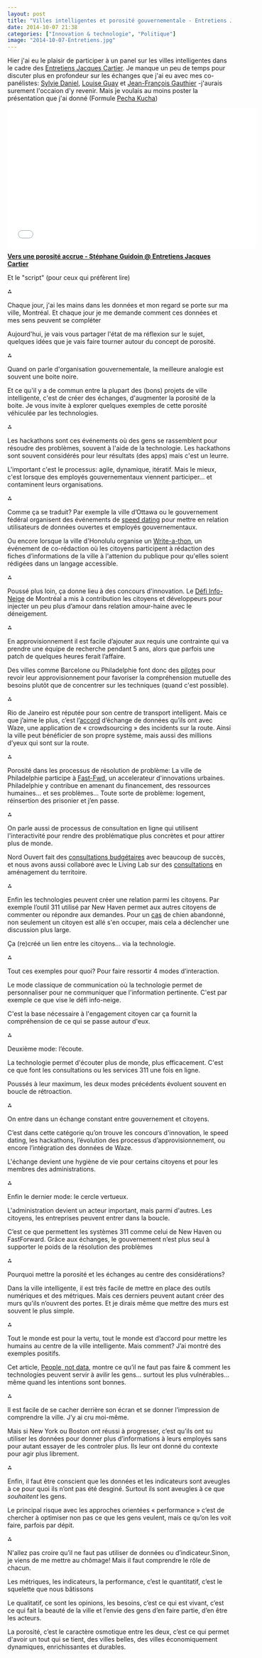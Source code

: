 ```yaml
---
layout: post
title: "Villes intelligentes et porosité gouvernementale - Entretiens Jacques Cartier"
date: 2014-10-07 21:38
categories: ["Innovation & technologie", "Politique"]
image: "2014-10-07-Entretiens.jpg"
---
```


Hier j'ai eu le plaisir de participer à un panel sur les villes intelligentes dans le cadre des [Entretiens Jacques Cartier](http://www.centrejacquescartier.com/les-entretiens/). Je manque un peu de temps pour discuter plus en profondeur sur les échanges que j'ai eu avec mes co-panélistes: [Sylvie Daniel](https://www.itis.ulaval.ca/cms/site/itis/page80571.html), [Louise Guay](https://twitter.com/louiseguay) et [Jean-François Gauthier](http://ca.linkedin.com/in/jeanfrancoisgauthier) -j'aurais surement l'occaion d'y revenir. Mais je voulais au moins poster la présentation que j'ai donné (Formule [Pecha Kucha](http://en.wikipedia.org/wiki/PechaKucha))

<div style="margin:0 auto 10px auto; width:580px;"><iframe width="560" height="315" src="//www.youtube.com/embed/PoXrOWEPLwg" frameborder="0" allowfullscreen></iframe> </div>
<div class="photoattrib" style="margin-bottom:5px"> <strong> <a href="https://www.youtube.com/watch?v=PoXrOWEPLwg#t=1160" title="Vers une porosité accrue - Stéphane Guidoin @ Entretiens Jacques Cartier" target="_blank">Vers une porosité accrue - Stéphane Guidoin @ Entretiens Jacques Cartier</a> </strong></div>

Et le "script" (pour ceux qui préfèrent lire)

⁂

Chaque jour, j'ai les mains dans les données et mon regard se porte sur ma ville, Montréal. 
Et chaque jour je me demande comment ces données et mes sens peuvent se compléter

Aujourd'hui, je vais vous partager l'état de ma réflexion sur le sujet, quelques idées que je vais faire tourner autour du concept de porosité.

⁂

Quand on parle d'organisation gouvernementale, la meilleure analogie est souvent une boite noire.

Et ce qu'il y a de commun entre la plupart des (bons) projets de ville intelligente, c'est de créer des échanges, d'augmenter la porosité de la boite. Je vous invite à explorer quelques exemples de cette porosité véhiculée par les technologies.

⁂

Les hackathons sont ces événements où des gens se rassemblent pour résoudre des problèmes, souvent à l'aide de la technologie. Les hackathons sont souvent considérés pour leur résultats (des apps) mais c'est un leurre. 

L'important c'est le processus: agile, dynamique, itératif. Mais le mieux, c'est lorsque des employés gouvernementaux viennent participer... et contaminent leurs organisations.

⁂

Comme ça se traduit? Par exemple la ville d’Ottawa ou le gouvernement fédéral organisent des événements de [speed dating](http://www.gtec.ca/open-data-speed-dating-at-gtec-2013/) pour mettre en relation utilisateurs de données ouvertes et employés gouvernementaux.

Ou encore lorsque la ville d'Honolulu organise un [Write-a-thon](http://www.codeforamerica.org/blog/2012/08/13/honolulu-answers/), un événement de co-rédaction où les citoyens participent à rédaction des fiches d’informations de la ville à l'attenion du publique pour qu'elles soient rédigées dans un langage accessible.

⁂

Poussé plus loin, ça donne lieu à des concours d'innovation. Le [Défi Info-Neige](http://ville.montreal.qc.ca/portal/page?_pageid=9737,130267593&_dad=portal&_schema=PORTAL) de Montréal a mis à contribution les citoyens et développeurs pour injecter un peu plus d’amour dans relation amour-haine avec le déneigement.

⁂

En approvisionnement il est facile d’ajouter aux requis une contrainte qui va prendre une équipe de recherche pendant 5 ans, alors que parfois une patch de quelques heures ferait l’affaire.

Des villes comme Barcelone ou Philadelphie font donc des [pilotes](http://citiscope.org/story/2014/how-barcelona-and-philadelphia-are-turning-procurement-upside-down) pour revoir leur approvisionnement pour favoriser la compréhension mutuelle des besoins plutôt que de concentrer sur les techniques (quand c'est possible).

⁂

Rio de Janeiro est réputée pour son centre de transport intelligent. 
Mais ce que j’aime le plus, c’est l’[accord](http://www.forbes.com/sites/parmyolson/2014/07/07/why-google-waze-helps-local-governments-track-its-users/) d’échange de données qu’ils ont avec Waze, une application de « crowdsourcing » des incidents sur la route. Ainsi la ville peut bénéficier de son propre système, mais aussi des millions d’yeux qui sont sur la route.

⁂

Porosité dans les processus de résolution de problème: La ville de Philadelphie participe à [Fast-Fwd](http://fast-fwd.org/about/), un accelerateur d'innovations urbaines. 
Philadelphie y contribue en amenant du financement, des ressources humaines… et ses problèmes... Toute sorte de problème: logement, réinsertion des prisonier et j’en passe.

⁂

On parle aussi de processus de consultation en ligne qui utilisent l'interactivité pour rendre des problématique plus concrètes et pour attirer plus de monde. 

Nord Ouvert fait des [consultations budgétaires](http://www.budgetcitoyen.com/) avec beaucoup de succès, et nous avons aussi collaboré avec le Living Lab sur des [consultations](http://www.quartierdelagare.ca/) en aménagement du territoire.

⁂

Enfin les technologies peuvent créer une relation parmi les citoyens. Par exemple l’outil 311 utilisé par New Haven permet aux autres citoyens de commenter ou répondre aux demandes. Pour un [cas](http://techpresident.com/news/25206/civic-tech-and-engagement-how-seeclickfix-changing-fabric-local-reality) de chien abandonné, non seulement un citoyen est allé s'en occuper, mais cela a déclencher une discussion plus large.

Ça (re)créé un lien entre les citoyens... via la technologie.

⁂

Tout ces exemples pour quoi? Pour faire ressortir 4 modes d’interaction.

Le mode classique de communication où la technologie permet de personnaliser pour ne communiquer que l'information pertinente. C'est par exemple ce que vise le défi info-neige.

C'est la base nécessaire à l'engagement citoyen car ça fournit la compréhension de ce qui se passe autour d'eux.

⁂

Deuxième mode: l’écoute.

La technologie permet d'écouter plus de monde, plus efficacement. C'est ce que font les consultations ou les services 311 une fois en ligne.

Poussés à leur maximum, les deux modes précédents évoluent souvent en boucle de rétroaction.

⁂

On entre dans un échange constant entre gouvernement et citoyens. 

C’est dans cette catégorie qu’on trouve les concours d'innovation, le speed dating, les hackathons, l’évolution des processus d’approvisionnement, ou encore l’intégration des données de Waze.

L'échange devient une hygiène de vie pour certains citoyens et pour les membres des administrations. 

⁂

Enfin le dernier mode: le cercle vertueux.

L'administration devient un acteur important, mais parmi d'autres. Les citoyens, les entreprises peuvent entrer dans la boucle.

C’est ce que permettent les systèmes 311 comme celui de New Haven ou FastForward. Grâce aux échanges, le gouvernement n’est plus seul à supporter le poids de la résolution des problèmes

⁂

Pourquoi mettre la porosité et les échanges au centre des considérations? 

Dans la ville intelligente, il est très facile de mettre en place des outils numériques et des métriques. Mais ces derniers peuvent autant créer des murs qu'ils n’ouvrent des portes. Et je dirais même que mettre des murs est souvent le plus simple.

⁂

Tout le monde est pour la vertu, tout le monde est d’accord pour mettre les humains au centre de la ville intelligente. Mais comment? J’ai montré des exemples positifs.

Cet article, [People, not data](https://medium.com/@lippytak/people-not-data-47434acb50a8), montre ce qu’il ne faut pas faire & comment les technologies peuvent servir à avilir les gens… surtout les plus vulnérables… même quand les intentions sont bonnes.

⁂

Il est facile de se cacher derrière son écran et se donner l’impression de comprendre la ville. J’y ai cru moi-même.

Mais si New York ou Boston ont réussi à progresser, c’est qu’ils ont su utiliser les données pour donner plus d’informations à leurs employés sans pour autant essayer de les controler plus. Ils leur ont donné du contexte pour agir plus librement.

⁂

Enfin, il faut être conscient que les données et les indicateurs sont aveugles à ce pour quoi ils n’ont pas été desginé. Surtout ils sont aveugles à ce que *souhaitent* les gens.

Le principal risque avec les approches orientées « performance » c’est de chercher à optimiser non pas ce que les gens veulent, mais ce qu’on les voit faire, parfois par dépit.

⁂

N'allez pas croire qu’il ne faut pas utiliser de données ou d’indicateur.Sinon, je viens de me mettre au chômage! Mais il faut comprendre le rôle de chacun.

Les métriques, les indicateurs, la performance, c’est le quantitatif, c’est le squelette que nous bâtissons

Le qualitatif, ce sont les opinions, les besoins, c’est ce qui est vivant, c’est ce qui fait la beauté de la ville et l’envie des gens d’en faire partie, d’en être les acteurs.

La porosité, c’est le caractère osmotique entre les deux, c’est ce qui permet d'avoir un tout qui se tient, des villes belles, des villes économiquement dynamiques, enrichissantes et durables.
